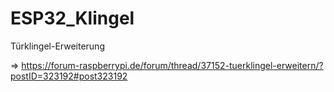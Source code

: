# ESP32_Klingel
Türklingel-Erweiterung

=> https://forum-raspberrypi.de/forum/thread/37152-tuerklingel-erweitern/?postID=323192#post323192
